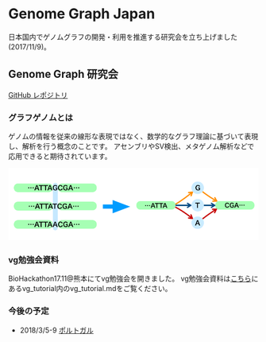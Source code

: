 # Genome Graph Japan

日本国内でゲノムグラフの開発・利用を推進する研究会を立ち上げました(2017/11/9)。

## Genome Graph 研究会

[GitHub レポジトリ](https://github.com/genomegraph/)

### グラフゲノムとは

ゲノムの情報を従来の線形な表現ではなく、数学的なグラフ理論に基づいて表現し、解析を行う概念のことです。
アセンブリやSV検出、メタゲノム解析などで応用できると期待されています。

![例：SNPのグラフ表現](images/SNP_IMAGE.png)

### vg勉強会資料

BioHackathon17.11@熊本にてvg勉強会を開きました。
vg勉強会資料は[こちら](https://github.com/genomegraph/workshop)にあるvg_tutorial内のvg_tutorial.mdをご覧ください。

### 今後の予定

* 2018/3/5-9 [ポルトガル](portugal)


